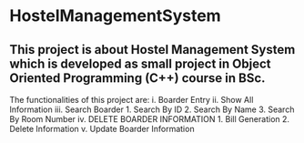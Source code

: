 # HostelManagementSystem
## This project is about Hostel Management System which is developed as small project in **Object Oriented Programming (C++)** course in BSc.
The functionalities of this project are:
i. Boarder Entry
ii. Show All Information
iii. Search Boarder
	1. Search By ID
    2. Search By Name
    3. Search By Room Number
iv. DELETE BOARDER INFORMATION
	1. Bill Generation
    2. Delete Information
v. Update Boarder Information 
